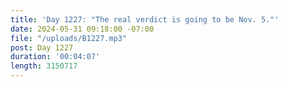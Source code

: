 ```yaml
---
title: 'Day 1227: "The real verdict is going to be Nov. 5."'
date: 2024-05-31 09:18:00 -07:00
file: "/uploads/B1227.mp3"
post: Day 1227
duration: '00:04:07'
length: 3150717
---
```


